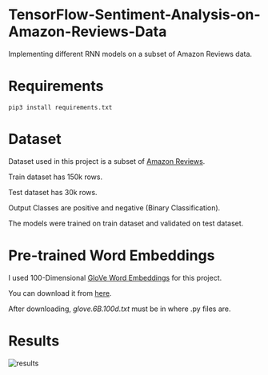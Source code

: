 # TensorFlow-Sentiment-Analysis-on-Amazon-Reviews-Data

Implementing different RNN models on a subset of Amazon Reviews data.

# Requirements

```
pip3 install requirements.txt
```

# Dataset

Dataset used in this project is a subset of [Amazon Reviews](https://www.kaggle.com/bittlingmayer/amazonreviews#train.ft.txt.bz2).

Train dataset has 150k rows.

Test dataset has 30k rows.

Output Classes are positive and negative (Binary Classification).

The models were trained on train dataset and validated on test dataset.

# Pre-trained Word Embeddings

I used 100-Dimensional [GloVe Word Embeddings](https://nlp.stanford.edu/projects/glove/) for this project.

You can download it from [here](https://www.kaggle.com/terenceliu4444/glove6b100dtxt#glove.6B.100d.txt).

After downloading, _glove.6B.100d.txt_ must be in where .py files are.

# Results

![results](https://github.com/MuhammedBuyukkinaci/TensorFlow-Sentiment-Analysis-on-Amazon-Reviews-Data/blob/master/results.png)

